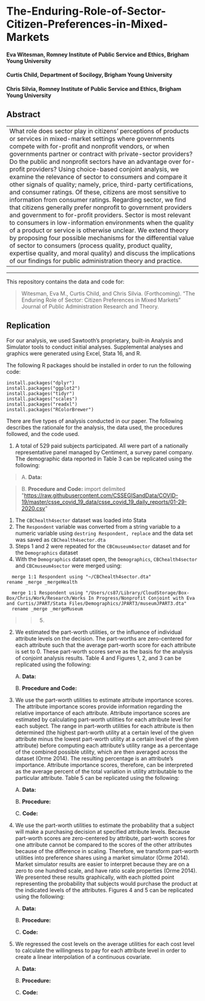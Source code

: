 # The-Enduring-Role-of-Sector-Citizen-Preferences-in-Mixed-Markets
#### **Eva Witesman**, Romney Institute of Public Service and Ethics, Brigham Young University
#### **Curtis Child**, Department of Socilogy, Brigham Young University
#### **Chris Silvia**, Romney Institute of Public Service and Ethics, Brigham Young University


## Abstract
<table><tr><td>  
What role does sector play in citizens’ perceptions of products or services in mixed-market settings where governments compete with for-profit and nonprofit vendors, or when governments partner or contract with private-sector providers? Do the public and nonprofit sectors have an advantage over for-profit providers? Using choice-based conjoint analysis, we examine the relevance of sector to consumers and compare it other signals of quality; namely, price, third-party certifications, and consumer ratings. Of these, citizens are most sensitive to information from consumer ratings. Regarding sector, we find that citizens generally prefer nonprofit to government providers and government to for-profit providers. Sector is most relevant to consumers in low-information environments when the quality of a product or service is otherwise unclear. We extend theory by proposing four possible mechanisms for the differential value of sector to consumers (process quality, product quality, expertise quality, and moral quality) and discuss the implications of our findings for public administration theory and practice. 
</td></tr></table>

-----

This repository contains the data and code for:
> Witesman, Eva M., Curtis Child, and Chris Silvia. (Forthcoming). “The Enduring Role of Sector: Citizen Preferences in Mixed Markets” Journal of Public Administration Research and Theory.

## Replication
For our analysis, we used Sawtooth’s proprietary, built-in Analysis and Simulator tools to conduct initial analyses. Supplemental analyses and graphics were generated using Excel, Stata 16, and R.   

The following R packages should be installed in order to run the following code:
 ~~~
 install.packages("dplyr")
 install.packages("ggplot2")
 install.packages("tidyr")
 install.packages("scales")
 install.packages("readxl")
 install.packages("RColorBrewer")
 ~~~

There are five types of analysis conducted in our paper. The following describes the rationale for the analysis, the data used, the procedures followed, and the code used.

1. A total of 529 paid subjects participated. All were part of a nationally representative panel managed by Centiment, a survey panel company. The demographic data reported in Table 3 can be replicated using the following:

>A. **Data:**
     
>B. **Procedure and Code:**
>import delimited "https://raw.githubusercontent.com/CSSEGISandData/COVID-19/master/csse_covid_19_data/csse_covid_19_daily_reports/01-29-2020.csv"
     
 1. The `CBChealth4sector` dataset was loaded into Stata
 2. The `Respondent` variable was converted from a string variable to a numeric variable using `destring Respondent, replace` and the data set was saved as `CBChealth4sector.dta`  
 3. Steps 1 and 2 were repeated for the `CBCmuseum4sector` dataset and for the `Demographics` dataset
 4. With the `Demographics` dataset open, the `Demographics`, `CBChealth4sector` and `CBCmuseum4sector` were merged using:
  ~~~
    merge 1:1 Respondent using "~/CBChealth4sector.dta"
rename _merge _mergeHealth
  ~~~
  ~~~
    merge 1:1 Respondent using "/Users/cs87/Library/CloudStorage/Box-Box/Chris/Work/Research/Works In Progress/Nonprofit Conjoint with Eva and Curtis/JPART/Stata Files/Demographics/JPART3/museumJPART3.dta"
    rename _merge _mergeMuseum
  ~~~
>>5.
     


2. We estimated the part-worth utilities, or the influence of individual attribute levels on the decision. The part-worths are zero-centered for each attribute such that the average part-worth score for each attribute is set to 0. These part-worth scores serve as the basis for the analysis of conjoint analysis results. Table 4 and Figures 1, 2, and 3 can be replicated using the following:

     A. **Data:**
     
     B. **Procedure and Code:**
     

        
    

3. We use the part-worth utilities to estimate attribute importance scores. The attribute importance scores provide information regarding the relative importance of each attribute. Attribute importance scores are estimated by calculating part-worth utilities for each attribute level for each subject. The range in part-worth utilities for each attribute is then determined (the highest part-worth utility at a certain level of the given attribute minus the lowest part-worth utility at a certain level of the given attribute) before computing each attribute’s utility range as a percentage of the combined possible utility, which are then averaged across the dataset (Orme 2014). The resulting percentage is an attribute’s importance. Attribute importance scores, therefore, can be interpreted as the average percent of the total variation in utility attributable to the particular attribute. Table 5 can be replicated using the following:   

     A. **Data:**
     
     B. **Procedure:**
     
     C. **Code:**

4. We use the part-worth utilities to estimate the probability that a subject will make a purchasing decision at specified attribute levels. Because part-worth scores are zero-centered by attribute, part-worth scores for one attribute cannot be compared to the scores of the other attributes because of the difference in scaling. Therefore, we transform part-worth utilities into preference shares using a market simulator (Orme 2014). Market simulator results are easier to interpret because they are on a zero to one hundred scale, and have ratio scale properties (Orme 2014). We presented these results graphically, with each plotted point representing the probability that subjects would purchase the product at the indicated levels of the attributes. Figures 4 and 5 can be replicated using the following:   

     A. **Data:**
     
     B. **Procedure:**
     
     C. **Code:**

5. We regressed the cost levels on the average utilities for each cost level to calculate the willingness to pay for each attribute level in order to create a linear interpolation of a continuous covariate.

     A. **Data:**
     
     B. **Procedure:**
     
     C. **Code:**

